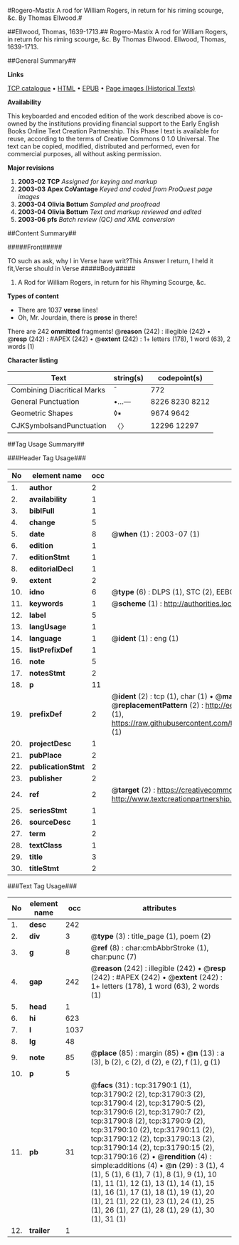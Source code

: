 #Rogero-Mastix A rod for William Rogers, in return for his riming scourge, &c. By Thomas Ellwood.#

##Ellwood, Thomas, 1639-1713.##
Rogero-Mastix A rod for William Rogers, in return for his riming scourge, &c. By Thomas Ellwood.
Ellwood, Thomas, 1639-1713.

##General Summary##

**Links**

[TCP catalogue](http://www.ota.ox.ac.uk/tcp/)  • 
[HTML](http://tei.it.ox.ac.uk/tcp/Texts-HTML/free/A39/A39307.html)  • 
[EPUB](http://tei.it.ox.ac.uk/tcp/Texts-EPUB/free/A39/A39307.epub) • 
[Page images (Historical Texts)](https://data.historicaltexts.jisc.ac.uk/view?pubId=eebo-99827372e&pageId=eebo-99827372e-31790-1)

**Availability**

This keyboarded and encoded edition of the
	       work described above is co-owned by the institutions
	       providing financial support to the Early English Books
	       Online Text Creation Partnership. This Phase I text is
	       available for reuse, according to the terms of Creative
	       Commons 0 1.0 Universal. The text can be copied,
	       modified, distributed and performed, even for
	       commercial purposes, all without asking permission.

**Major revisions**

1. __2003-02__ __TCP__ *Assigned for keying and markup*
1. __2003-03__ __Apex CoVantage__ *Keyed and coded from ProQuest page images*
1. __2003-04__ __Olivia Bottum__ *Sampled and proofread*
1. __2003-04__ __Olivia Bottum__ *Text and markup reviewed and edited*
1. __2003-06__ __pfs__ *Batch review (QC) and XML conversion*

##Content Summary##

#####Front#####

TO such as ask, why I in Verse have writ?This Answer I return, I held it fit,Verse should in Verse 
#####Body#####

1. A Rod for William Rogers, in return for his Rhyming Scourge, &c.

**Types of content**

  * There are 1037 **verse** lines!
  * Oh, Mr. Jourdain, there is **prose** in there!

There are 242 **ommitted** fragments! 
 @__reason__ (242) : illegible (242)  •  @__resp__ (242) : #APEX (242)  •  @__extent__ (242) : 1+ letters (178), 1 word (63), 2 words (1)

**Character listing**


|Text|string(s)|codepoint(s)|
|---|---|---|
|Combining             Diacritical Marks|̄|772|
|General Punctuation|•…—|8226 8230 8212|
|Geometric Shapes|◊▪|9674 9642|
|CJKSymbolsandPunctuation|〈〉|12296 12297|

##Tag Usage Summary##

###Header Tag Usage###

|No|element name|occ|attributes|
|---|---|---|---|
|1.|__author__|2||
|2.|__availability__|1||
|3.|__biblFull__|1||
|4.|__change__|5||
|5.|__date__|8| @__when__ (1) : 2003-07 (1)|
|6.|__edition__|1||
|7.|__editionStmt__|1||
|8.|__editorialDecl__|1||
|9.|__extent__|2||
|10.|__idno__|6| @__type__ (6) : DLPS (1), STC (2), EEBO-CITATION (1), PROQUEST (1), VID (1)|
|11.|__keywords__|1| @__scheme__ (1) : http://authorities.loc.gov/ (1)|
|12.|__label__|5||
|13.|__langUsage__|1||
|14.|__language__|1| @__ident__ (1) : eng (1)|
|15.|__listPrefixDef__|1||
|16.|__note__|5||
|17.|__notesStmt__|2||
|18.|__p__|11||
|19.|__prefixDef__|2| @__ident__ (2) : tcp (1), char (1)  •  @__matchPattern__ (2) : ([0-9\-]+):([0-9IVX]+) (1), (.+) (1)  •  @__replacementPattern__ (2) : http://eebo.chadwyck.com/downloadtiff?vid=$1&page=$2 (1), https://raw.githubusercontent.com/textcreationpartnership/Texts/master/tcpchars.xml#$1 (1)|
|20.|__projectDesc__|1||
|21.|__pubPlace__|2||
|22.|__publicationStmt__|2||
|23.|__publisher__|2||
|24.|__ref__|2| @__target__ (2) : https://creativecommons.org/publicdomain/zero/1.0/ (1), http://www.textcreationpartnership.org/docs/. (1)|
|25.|__seriesStmt__|1||
|26.|__sourceDesc__|1||
|27.|__term__|2||
|28.|__textClass__|1||
|29.|__title__|3||
|30.|__titleStmt__|2||


###Text Tag Usage###

|No|element name|occ|attributes|
|---|---|---|---|
|1.|__desc__|242||
|2.|__div__|3| @__type__ (3) : title_page (1), poem (2)|
|3.|__g__|8| @__ref__ (8) : char:cmbAbbrStroke (1), char:punc (7)|
|4.|__gap__|242| @__reason__ (242) : illegible (242)  •  @__resp__ (242) : #APEX (242)  •  @__extent__ (242) : 1+ letters (178), 1 word (63), 2 words (1)|
|5.|__head__|1||
|6.|__hi__|623||
|7.|__l__|1037||
|8.|__lg__|48||
|9.|__note__|85| @__place__ (85) : margin (85)  •  @__n__ (13) : a (3), b (2), c (2), d (2), e (2), f (1), g (1)|
|10.|__p__|5||
|11.|__pb__|31| @__facs__ (31) : tcp:31790:1 (1), tcp:31790:2 (2), tcp:31790:3 (2), tcp:31790:4 (2), tcp:31790:5 (2), tcp:31790:6 (2), tcp:31790:7 (2), tcp:31790:8 (2), tcp:31790:9 (2), tcp:31790:10 (2), tcp:31790:11 (2), tcp:31790:12 (2), tcp:31790:13 (2), tcp:31790:14 (2), tcp:31790:15 (2), tcp:31790:16 (2)  •  @__rendition__ (4) : simple:additions (4)  •  @__n__ (29) : 3 (1), 4 (1), 5 (1), 6 (1), 7 (1), 8 (1), 9 (1), 10 (1), 11 (1), 12 (1), 13 (1), 14 (1), 15 (1), 16 (1), 17 (1), 18 (1), 19 (1), 20 (1), 21 (1), 22 (1), 23 (1), 24 (1), 25 (1), 26 (1), 27 (1), 28 (1), 29 (1), 30 (1), 31 (1)|
|12.|__trailer__|1||
